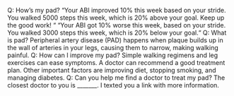 Q: How’s my pad?
“Your ABI improved 10% this week based on your stride. You walked 5000 steps this week, which is 20% above your goal. Keep up the good work! “
“Your ABI got 10% worse this week, based on your stride. You walked 3000 steps this week, which is 20% below your goal.“
Q: What is pad?
Peripheral artery disease (PAD) happens when plaque builds up in the wall of arteries in your legs, causing them to narrow, making walking painful.
Q: How can I improve my pad?
Simple walking regimens and leg exercises can ease symptoms. A doctor can recommend a good treatment plan. Other important factors are improving diet, stopping smoking, and managing diabetes.
Q: Can you help me find a doctor to treat my pad?
The closest doctor to you is  _______. I texted you a link with more information.